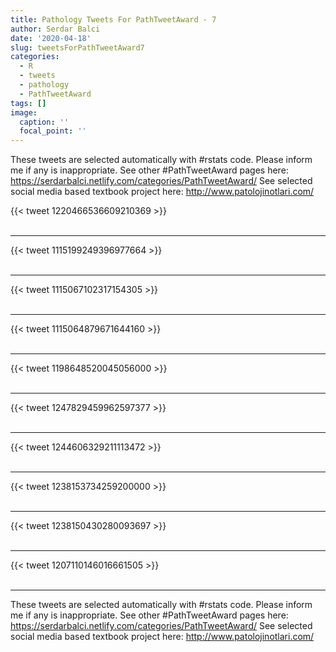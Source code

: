 ```yaml
---
title: Pathology Tweets For PathTweetAward - 7
author: Serdar Balci
date: '2020-04-18'
slug: tweetsForPathTweetAward7
categories:
  - R
  - tweets
  - pathology
  - PathTweetAward
tags: []
image:
  caption: ''
  focal_point: ''
---
```



These tweets are selected automatically with #rstats code. Please inform me if any is inappropriate.
See other #PathTweetAward pages here: https://serdarbalci.netlify.com/categories/PathTweetAward/ 
See selected social media based textbook project here: http://www.patolojinotlari.com/

{{< tweet 1220466536609210369 >}}
<br>
<br>
<hr>
{{< tweet 1115199249396977664 >}}
<br>
<br>
<hr>
{{< tweet 1115067102317154305 >}}
<br>
<br>
<hr>
{{< tweet 1115064879671644160 >}}
<br>
<br>
<hr>
{{< tweet 1198648520045056000 >}}
<br>
<br>
<hr>
{{< tweet 1247829459962597377 >}}
<br>
<br>
<hr>
{{< tweet 1244606329211113472 >}}
<br>
<br>
<hr>
{{< tweet 1238153734259200000 >}}
<br>
<br>
<hr>
{{< tweet 1238150430280093697 >}}
<br>
<br>
<hr>
{{< tweet 1207110146016661505 >}}
<br>
<br>
<hr>


These tweets are selected automatically with #rstats code. Please inform me if any is inappropriate.
See other #PathTweetAward pages here: https://serdarbalci.netlify.com/categories/PathTweetAward/ 
See selected social media based textbook project here: http://www.patolojinotlari.com/
